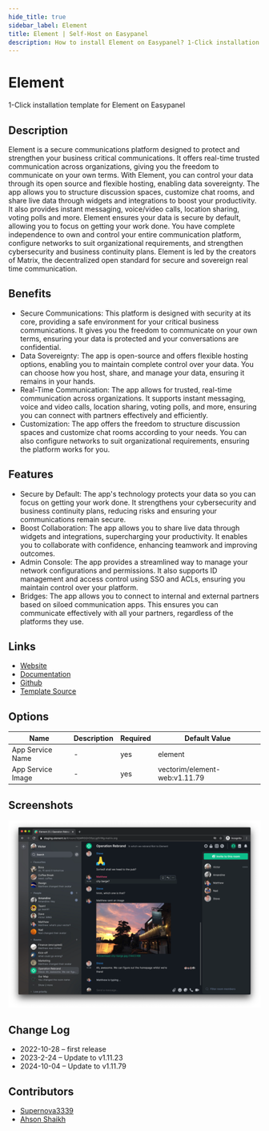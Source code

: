 ```yaml
---
hide_title: true
sidebar_label: Element
title: Element | Self-Host on Easypanel
description: How to install Element on Easypanel? 1-Click installation template for Element on Easypanel
---
```


<!-- generated -->

# Element

1-Click installation template for Element on Easypanel

## Description

Element is a secure communications platform designed to protect and strengthen your business critical communications. It offers real-time trusted communication across organizations, giving you the freedom to communicate on your own terms. With Element, you can control your data through its open source and flexible hosting, enabling data sovereignty. The app allows you to structure discussion spaces, customize chat rooms, and share live data through widgets and integrations to boost your productivity. It also provides instant messaging, voice/video calls, location sharing, voting polls and more. Element ensures your data is secure by default, allowing you to focus on getting your work done. You have complete independence to own and control your entire communication platform, configure networks to suit organizational requirements, and strengthen cybersecurity and business continuity plans. Element is led by the creators of Matrix, the decentralized open standard for secure and sovereign real time communication.

## Benefits

- Secure Communications: This platform is designed with security at its core, providing a safe environment for your critical business communications. It gives you the freedom to communicate on your own terms, ensuring your data is protected and your conversations are confidential.
- Data Sovereignty: The app is open-source and offers flexible hosting options, enabling you to maintain complete control over your data. You can choose how you host, share, and manage your data, ensuring it remains in your hands.
- Real-Time Communication: The app allows for trusted, real-time communication across organizations. It supports instant messaging, voice and video calls, location sharing, voting polls, and more, ensuring you can connect with partners effectively and efficiently.
- Customization: The app offers the freedom to structure discussion spaces and customize chat rooms according to your needs. You can also configure networks to suit organizational requirements, ensuring the platform works for you.

## Features

- Secure by Default: The app's technology protects your data so you can focus on getting your work done. It strengthens your cybersecurity and business continuity plans, reducing risks and ensuring your communications remain secure.
- Boost Collaboration: The app allows you to share live data through widgets and integrations, supercharging your productivity. It enables you to collaborate with confidence, enhancing teamwork and improving outcomes.
- Admin Console: The app provides a streamlined way to manage your network configurations and permissions. It also supports ID management and access control using SSO and ACLs, ensuring you maintain control over your platform.
- Bridges: The app allows you to connect to internal and external partners based on siloed communication apps. This ensures you can communicate effectively with all your partners, regardless of the platforms they use.

## Links

- [Website](https://element.io/)
- [Documentation](https://github.com/vector-im/element-web/wiki)
- [Github](https://github.com/vector-im/element-web)
- [Template Source](https://github.com/easypanel-io/templates/tree/main/templates/element)

## Options

Name | Description | Required | Default Value
-|-|-|-
App Service Name | - | yes | element
App Service Image | - | yes | vectorim/element-web:v1.11.79

## Screenshots

![Element Screenshot](./assets/screenshot.png)

## Change Log

- 2022-10-28 – first release
- 2023-2-24 – Update to v1.11.23
- 2024-10-04 – Update to v1.11.79

## Contributors

- [Supernova3339](https://github.com/Supernova3339)
- [Ahson Shaikh](https://github.com/MuhammadAhsanDonuts)
